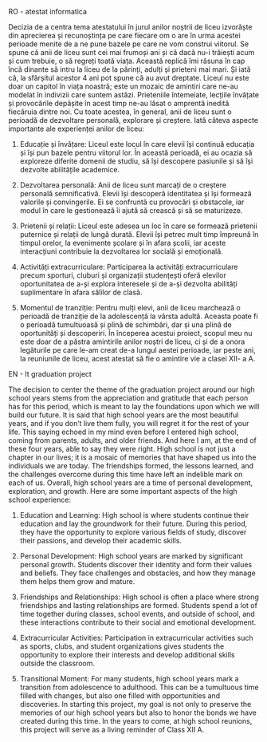 RO - atestat informatica

  Decizia de a centra tema atestatului în jurul anilor noștrii de liceu izvorăște din aprecierea și recunoștința pe care fiecare om o are în urma acestei perioade menite de a ne pune bazele pe care ne vom construi viitorul. Se spune că anii de liceu sunt cei mai frumoși ani și că dacă nu-i trăiești acum și cum trebuie, o să regreți toată viața. Această replică îmi răsuna în cap încă dinante să intru la liceu de la părinți, adulți și prieteni mai mari. Și iată că, la sfârșitul acestor 4 ani pot spune că au avut dreptate. Liceul nu este doar un capitol în viața noastră; este un mozaic de amintiri care ne-au modelat în indivizii care suntem astăzi. Prieteniile întemeiate, lecțiile învățate și provocările depășite în acest timp ne-au lăsat o amprentă inedită fiecăruia dintre noi. Cu toate acestea, în general, anii de liceu sunt o perioadă de dezvoltare personală, explorare și creștere. Iată câteva aspecte importante ale experienței anilor de liceu:

  1. Educație și învățare: Liceul este locul în care elevii își continuă educația și își pun bazele pentru viitorul lor. În această perioadă, ei au ocazia să exploreze diferite domenii de studiu, să își descopere pasiunile și să își dezvolte abilitățile academice.
  2. Dezvoltarea personală: Anii de liceu sunt marcați de o creștere personală semnificativă. Elevii își descoperă identitatea și își formează valorile și convingerile. Ei se confruntă cu provocări și obstacole, iar modul în care le gestionează îi ajută să crească și să se maturizeze.

  3. Prietenii și relații: Liceul este adesea un loc în care se formează prietenii puternice și relații de lungă durată. Elevii își petrec mult timp împreună în timpul orelor, la evenimente școlare și în afara școlii, iar aceste interacțiuni contribuie la dezvoltarea lor socială și emoțională.

  4. Activități extracurriculare: Participarea la activități extracurriculare precum sporturi, cluburi și organizații studențești oferă elevilor oportunitatea de a-și explora interesele și de a-și dezvolta abilități suplimentare în afara sălilor de clasă.

  5. Momentul de tranziție: Pentru mulți elevi, anii de liceu marchează o perioadă de tranziție de la adolescență la vârsta adultă. Aceasta poate fi o perioadă tumultuoasă și plină de schimbări, dar și una plină de oportunități și descoperiri. În începerea acestui proiect, scopul meu nu este doar de a păstra amintirile anilor noștri de liceu, ci și de a onora legăturile pe care le-am creat de-a lungul aestei perioade, iar peste ani, la reuniunile de liceu, acest atestat să fie o amintire vie a clasei XII- a A.

EN - It graduation project

  The decision to center the theme of the graduation project around our high school years stems from the appreciation and gratitude that each person has for this period, which is meant to lay the foundations upon which we will build our future. It is said that high school years are the most beautiful years, and if you don’t live them fully, you will regret it for the rest of your life. This saying echoed in my mind even before I entered high school, coming from parents, adults, and older friends. And here I am, at the end of these four years, able to say they were right. High school is not just a chapter in our lives; it is a mosaic of memories that have shaped us into the individuals we are today. The friendships formed, the lessons learned, and the challenges overcome during this time have left an indelible mark on each of us. Overall, high school years are a time of personal development, exploration, and growth. Here are some important aspects of the high school experience:

  1. Education and Learning: High school is where students continue their education and lay the groundwork for their future. During this period, they have the opportunity to explore various fields of study, discover their passions, and develop their academic skills.

  2. Personal Development: High school years are marked by significant personal growth. Students discover their identity and form their values and beliefs. They face challenges and obstacles, and how they manage them helps them grow and mature.

  3. Friendships and Relationships: High school is often a place where strong friendships and lasting relationships are formed. Students spend a lot of time together during classes, school events, and outside of school, and these interactions contribute to their social and emotional development.

  4. Extracurricular Activities: Participation in extracurricular activities such as sports, clubs, and student organizations gives students the opportunity to explore their interests and develop additional skills outside the classroom.

  5. Transitional Moment: For many students, high school years mark a transition from adolescence to adulthood. This can be a tumultuous time filled with changes, but also one filled with opportunities and discoveries. In starting this project, my goal is not only to preserve the memories of our high school years but also to honor the bonds we have created during this time. In the years to come, at high school reunions, this project will serve as a living reminder of Class XII A.

